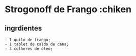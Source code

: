 # Strogonoff de Frango :chiken

## ingrdientes

    - 1 quilo de frango;
    - 1 tablet de caldo de cana;
    - 3 colheres de óleo;
    
